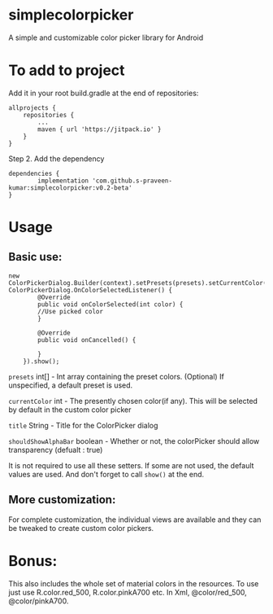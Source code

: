 # simplecolorpicker
A simple and customizable color picker library for Android

# To add to project
Add it in your root build.gradle at the end of repositories:

	allprojects {
		repositories {
			...
			maven { url 'https://jitpack.io' }
		}
	}
Step 2. Add the dependency

	dependencies {
	        implementation 'com.github.s-praveen-kumar:simplecolorpicker:v0.2-beta'
	}
  
# Usage
## Basic use:
	new ColorPickerDialog.Builder(context).setPresets(presets).setCurrentColor(currentColor).setTitle(title).setShowAlphaBar(shouldShowAlphaBar).setListener(new ColorPickerDialog.OnColorSelectedListener() {
            @Override
            public void onColorSelected(int color) {
	    	//Use picked color
            }

            @Override
            public void onCancelled() {

            }
        }).show();
   
`presets` int[] - Int array containing the preset colors. (Optional) If unspecified, a default preset is used.

`currentColor` int - The presently chosen color(if any). This will be selected by default in the custom color picker

`title` String  - Title for the ColorPicker dialog

`shouldShowAlphaBar` boolean - Whether or not, the colorPicker should allow transparency (defualt : true)

It is not required to use all these setters. If some are not used, the default values are used. And don't forget to call `show()` at the end.

## More customization:
For complete customization, the individual views are available and they can be tweaked to create custom color pickers.

# Bonus:
This also includes the whole set of material colors in the resources. To use just use R.color.red_500, R.color.pinkA700 etc.
In Xml, @color/red_500, @color/pinkA700.
